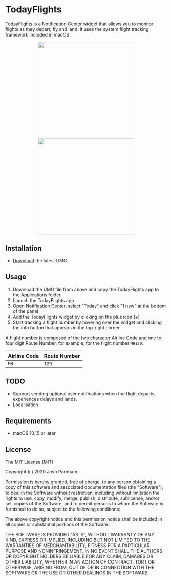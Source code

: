 # TodayFlights

TodayFlights is a Notification Center widget that allows you to monitor flights as they depart, fly and land. It uses the system flight tracking framework included in macOS.

<p align="center">
    <img width="300px" src="http://joshparnham.com/images/TodayFlights-v1.1/1.jpg" />
    <img width="300px" src="http://joshparnham.com/images/TodayFlights-v1.1/2.jpg" />
</p>

## Installation

* [Download](https://github.com/josh-/TodayFlights/releases/latest) the latest DMG.

## Usage

1. Download the DMG file from above and copy the TodayFlights app to the Applications folder
2. Launch the TodayFlights app
3. Open [Notification Center](https://support.apple.com/HT204079), select "Today" and click "1 new" at the bottom of the panel
4. Add the TodayFlights widget by clicking on the plus icon (+)
5. Start tracking a flight number by hovering over the widget and clicking the info button that appears in the top-right corner

A flight number is composed of the two character Airline Code and one to four digit Route Number, for example, for the flight number `MH129`:

|Airline Code|Route Number|
|-|-|
|`MH`|`129`|

## TODO

- Support sending optional user notifications when the flight departs, experiences delays and lands.
- Localisation

## Requirements

* macOS 10.15 or later

## License

The MIT License (MIT)

Copyright (c) 2020 Josh Parnham

Permission is hereby granted, free of charge, to any person obtaining a copy
of this software and associated documentation files (the "Software"), to deal
in the Software without restriction, including without limitation the rights
to use, copy, modify, merge, publish, distribute, sublicense, and/or sell
copies of the Software, and to permit persons to whom the Software is
furnished to do so, subject to the following conditions:

The above copyright notice and this permission notice shall be included in all
copies or substantial portions of the Software.

THE SOFTWARE IS PROVIDED "AS IS", WITHOUT WARRANTY OF ANY KIND, EXPRESS OR
IMPLIED, INCLUDING BUT NOT LIMITED TO THE WARRANTIES OF MERCHANTABILITY,
FITNESS FOR A PARTICULAR PURPOSE AND NONINFRINGEMENT. IN NO EVENT SHALL THE
AUTHORS OR COPYRIGHT HOLDERS BE LIABLE FOR ANY CLAIM, DAMAGES OR OTHER
LIABILITY, WHETHER IN AN ACTION OF CONTRACT, TORT OR OTHERWISE, ARISING FROM,
OUT OF OR IN CONNECTION WITH THE SOFTWARE OR THE USE OR OTHER DEALINGS IN THE
SOFTWARE.
